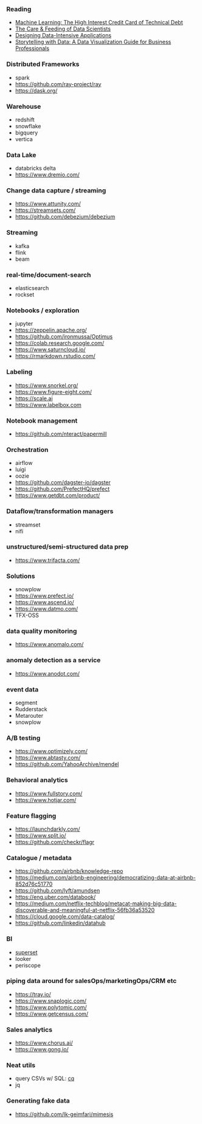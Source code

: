 ### Reading
- [Machine Learning: The High Interest Credit Card of Technical Debt](https://ai.google/research/pubs/pub43146)
- [The Care & Feeding of Data Scientists](https://oreilly-ds-report.s3.amazonaws.com/Care_and_Feeding_of_Data_Scientists.pdf)
- [Designing Data-Intensive Applications](https://www.amazon.com/Designing-Data-Intensive-Applications-Reliable-Maintainable/dp/1449373321)
- [Storytelling with Data: A Data Visualization Guide for Business Professionals](https://www.amazon.com/Storytelling-Data-Visualization-Business-Professionals/dp/1119002257)

### Distributed Frameworks
- spark
- https://github.com/ray-project/ray
- https://dask.org/

### Warehouse
- redshift
- snowflake
- bigquery
- vertica

### Data Lake
- databricks delta
- https://www.dremio.com/

### Change data capture / streaming
- https://www.attunity.com/
- https://streamsets.com/
- https://github.com/debezium/debezium

### Streaming
- kafka
- flink
- beam

### real-time/document-search
- elasticsearch
- rockset

### Notebooks / exploration
- jupyter
- https://zeppelin.apache.org/
- https://github.com/ironmussa/Optimus
- https://colab.research.google.com/
- https://www.saturncloud.io/
- https://rmarkdown.rstudio.com/

### Labeling
- https://www.snorkel.org/
- https://www.figure-eight.com/
- https://scale.ai
- https://www.labelbox.com

### Notebook management
- https://github.com/nteract/papermill

### Orchestration
- airflow
- luigi
- oozie
- https://github.com/dagster-io/dagster
- https://github.com/PrefectHQ/prefect
- https://www.getdbt.com/product/

### Dataflow/transformation managers
- streamset
- nifi

### unstructured/semi-structured data prep
- https://www.trifacta.com/

### Solutions
- snowplow
- https://www.prefect.io/
- https://www.ascend.io/
- https://www.datmo.com/
- TFX-OSS

### data quality monitoring
- https://www.anomalo.com/

### anomaly detection as a service
- https://www.anodot.com/

### event data
- segment
- Rudderstack
- Metarouter
- snowplow

### A/B testing
- https://www.optimizely.com/
- https://www.abtasty.com/
- https://github.com/YahooArchive/mendel

### Behavioral analytics
- https://www.fullstory.com/
- https://www.hotjar.com/

### Feature flagging
- https://launchdarkly.com/
- https://www.split.io/
- https://github.com/checkr/flagr

### Catalogue / metadata
- https://github.com/airbnb/knowledge-repo
- https://medium.com/airbnb-engineering/democratizing-data-at-airbnb-852d76c51770
- https://github.com/lyft/amundsen
- https://eng.uber.com/databook/
- https://medium.com/netflix-techblog/metacat-making-big-data-discoverable-and-meaningful-at-netflix-56fb36a53520
- https://cloud.google.com/data-catalog/
- https://github.com/linkedin/datahub

### BI
- [superset](https://superset.incubator.apache.org/)
- looker
- periscope

### piping data around for salesOps/marketingOps/CRM etc
- https://tray.io/
- https://www.snaplogic.com/
- https://www.polytomic.com/
- https://www.getcensus.com/

### Sales analytics
- https://www.chorus.ai/
- https://www.gong.io/

### Neat utils
- query CSVs w/ SQL: [cq](https://github.com/jolmg/cq)
- jq

### Generating fake data
- https://github.com/lk-geimfari/mimesis
